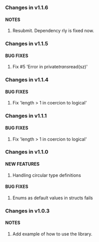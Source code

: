 ### Changes in v1.1.6

#### NOTES

  1. Resubmit. Dependency rly is fixed now.

### Changes in v1.1.5

#### BUG FIXES

  1. Fix #5 'Error in private$trans$read(sz)'

### Changes in v1.1.4

#### BUG FIXES

  1. Fix 'length > 1 in coercion to logical'

### Changes in v1.1.1

#### BUG FIXES

  1. Fix 'length > 1 in coercion to logical'

### Changes in v1.1.0

#### NEW FEATURES

  1. Handling circular type definitions

#### BUG FIXES

  1. Enums as default values in structs fails

### Changes in v1.0.3

#### NOTES

  1. Add example of how to use the library.